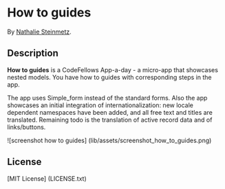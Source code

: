 # How to guides

By [Nathalie Steinmetz](http://www.linkedin.com/in/nathaliesteinmetz).

## Description
**How to guides** is a CodeFellows App-a-day - a micro-app that showcases nested models. You have how to guides with corresponding steps in the app.

The app uses Simple_form instead of the standard forms. Also the app showcases an initial integration of internationalization: new locale dependent namespaces have been added, and all free text and titles are translated. Remaining todo is the translation of active record data and of links/buttons.

![screenshot how to guides] (lib/assets/screenshot_how_to_guides.png)


## License

[MIT License] (LICENSE.txt)
